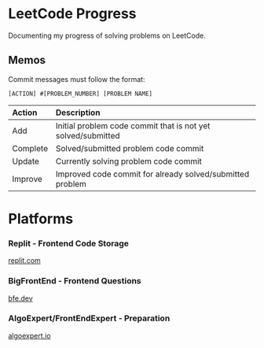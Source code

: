 # LeetCode Progress

Documenting my progress of solving problems on LeetCode.

## Memos

Commit messages must follow the format:

```git
[ACTION] #[PROBLEM_NUMBER] [PROBLEM NAME]
```

| Action   | Description                                                  |
| :------- | :----------------------------------------------------------- |
| Add      | Initial problem code commit that is not yet solved/submitted |
| Complete | Solved/submitted problem code commit                         |
| Update   | Currently solving problem code commit                        |
| Improve  | Improved code commit for already solved/submitted problem    |

# Platforms

### Replit - Frontend Code Storage

[replit.com](https://replit.com/~)

### BigFrontEnd - Frontend Questions

[bfe.dev](https://bfe.dev)

### AlgoExpert/FrontEndExpert - Preparation

[algoexpert.io](https://www.algoexpert.io/content#ae)

